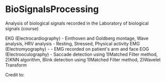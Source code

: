 # BioSignalsProcessing
Analysis of biological signals recorded in the Laboratory of biological signals (course)

EKG (Electrocardiography) - Einthoven and Goldberg montage, Wave analysis, HRV analysis - Resting, Stressed, Physical activity 
EMG (Electromyography) - - EMG recorded on patient's arm and face
EOG (Electrooculography) - Saccade detection using 1)Matched Filter method, 2)KNN algorithm, Blink detection using 1)Matched Filter method, 2)Wavelet Transform 

Credit to: 
